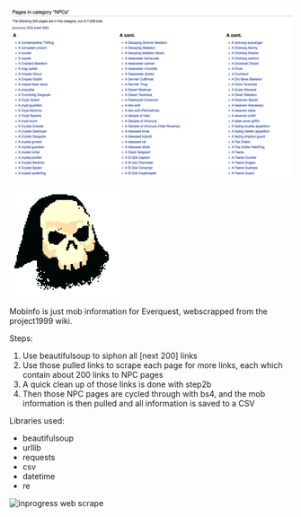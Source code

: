 ![npclinks](/img/npclinks.png "npclinks")

![](https://github.com/calvinmorett/img/blob/main/skull_crop.gif)

Mobinfo is just mob information for Everquest, webscrapped from the project1999 wiki.

Steps:

1. Use beautifulsoup to siphon all [next 200] links
2. Use those pulled links to scrape each page for more links, each which contain about 200 links to NPC pages
3. A quick clean up of those links is done with step2b
4. Then those NPC pages are cycled through with bs4, and the mob information is then pulled and all information is saved to a CSV


Libraries used:
- beautifulsoup
- urllib
- requests
- csv
- datetime
- re

![inprogress web scrape](/img/mobinfo.gif "Web Scraping each link")
